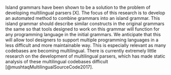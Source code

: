 
<!-- Many code analysis tools transform source code into alternative forms that are easier to process before performing their analysis. One of these forms is an abstract syntax tree. The abstract syntax tree of code preserves the meaning and structure of the code, while removing details that are usually unimportant, such as spaces. The abstract syntax tree produced for code is specific to the grammar used. -->

Island grammars have been shown to be a solution to the problem of developing multilingual parsers [X].
The focus of this research is to develop an automated method to combine grammars into an island grammar. This island grammar should describe similar constructs in the original grammars the same so that tools designed to work on this grammar will function for any programming language in the initial grammars. We anticipate that this will allow tool designers to support multiple programming languages in a less difficult and more maintainable way. This is especially relevant as many codebases are becoming multilingual. There is currently extremely little research on the development of multilingual parsers, which has made static analysis of these multilingual codebases difficult [@mushtaqMultilingualSourceCode2017].
